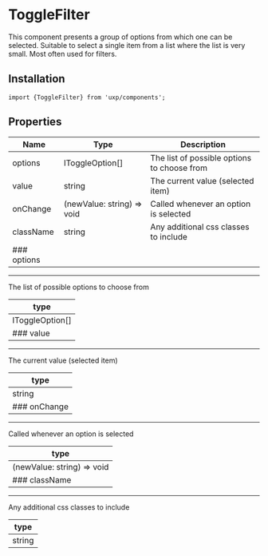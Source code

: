 # ToggleFilter

This component presents a group of options from which one can be selected. Suitable to select a single item from a list where the list is very small. Most often used for filters.

## Installation

```tsx
import {ToggleFilter} from 'uxp/components';
```

## Properties

| Name        | Type                       | Description                                 |
| ----------- | -------------------------- | ------------------------------------------- |
| options     | IToggleOption\[]           | The list of possible options to choose from |
| value       | string                     | The current value (selected item)           |
| onChange    | (newValue: string) => void | Called whenever an option is selected       |
| className   | string                     | Any additional css classes to include       |
| ### options |                            |                                             |

***

The list of possible options to choose from

| type             |
| ---------------- |
| IToggleOption\[] |
| ### value        |

***

The current value (selected item)

| type         |
| ------------ |
| string       |
| ### onChange |

***

Called whenever an option is selected

| type                       |
| -------------------------- |
| (newValue: string) => void |
| ### className              |

***

Any additional css classes to include

| type   |
| ------ |
| string |
